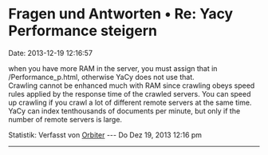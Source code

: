 Fragen und Antworten • Re: Yacy Performance steigern
====================================================

Date: 2013-12-19 12:16:57

when you have more RAM in the server, you must assign that in
/Performance\_p.html, otherwise YaCy does not use that.\
Crawling cannot be enhanced much with RAM since crawling obeys speed
rules applied by the response time of the crawled servers. You can speed
up crawling if you crawl a lot of different remote servers at the same
time. YaCy can index tenthousands of documents per minute, but only if
the number of remote servers is large.

Statistik: Verfasst von
[Orbiter](http://forum.yacy-websuche.de/memberlist.php?mode=viewprofile&u=2)
--- Do Dez 19, 2013 12:16 pm

------------------------------------------------------------------------
